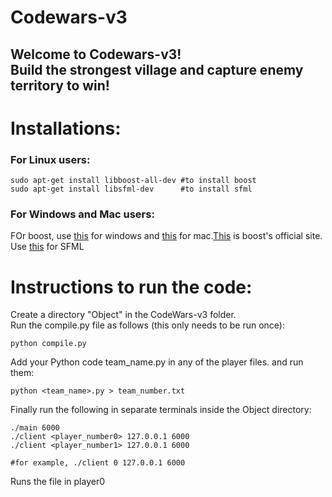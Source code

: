 # Codewars-v3
Welcome to Codewars-v3!</br>
Build the strongest village and capture enemy territory to win!</br>
---
# Installations:</br>
### For Linux users:</br>
```
sudo apt-get install libboost-all-dev #to install boost
sudo apt-get install libsfml-dev      #to install sfml
```
### For Windows and Mac users:</br>
FOr boost, use [this](https://www.geeksforgeeks.org/how-to-install-c-boost-libraries-on-windows/) for windows and [this](https://www.geeksforgeeks.org/how-to-install-boost-library-in-c-on-macos/) for mac.[This](https://www.boost.org/users/history/version_1_81_0.html) is boost's official site.</br>
Use [this](https://www.sfml-dev.org/download/sfml/2.3.1/) for SFML

# Instructions to run the code:</br>
Create a directory "Object" in the CodeWars-v3 folder. </br>
Run the compile.py file as follows (this only needs to be run once):</br>
```
python compile.py
```
Add your Python code team_name.py in any of the player files.
and run them:</br>
```
python <team_name>.py > team_number.txt
```

Finally run the following in separate terminals inside the Object directory:
```
./main 6000
./client <player_number0> 127.0.0.1 6000
./client <player_number1> 127.0.0.1 6000
```
```
#for example, ./client 0 127.0.0.1 6000
```
Runs the file in player0